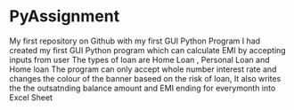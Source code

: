 # PyAssignment
My first repository on Github with my first GUI Python Program
I had created my first GUI Python program which can calculate EMI by accepting inputs from user
The types of loan are Home Loan , Personal Loan and Home loan
The program can only accept whole number interest rate and changes the colour of the banner baseed on the risk of loan,
It also writes the the outsatnding balance amount and EMI ending for everymonth into Excel Sheet
